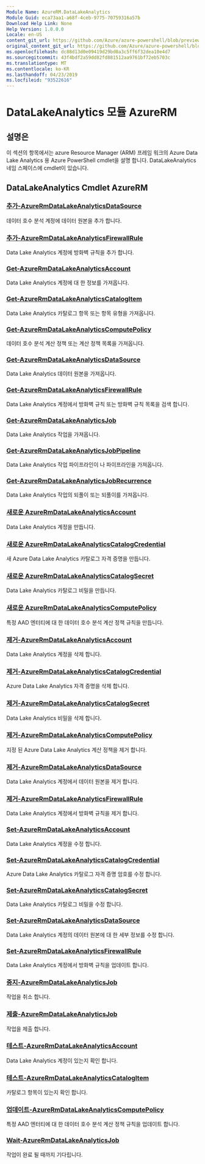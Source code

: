 ```yaml
---
Module Name: AzureRM.DataLakeAnalytics
Module Guid: eca73aa1-a68f-4ceb-9775-70759316a57b
Download Help Link: None
Help Version: 1.0.0.0
Locale: en-US
content_git_url: https://github.com/Azure/azure-powershell/blob/preview/src/ResourceManager/DataLakeAnalytics/Commands.DataLakeAnalytics/help/AzureRM.DataLakeAnalytics.md
original_content_git_url: https://github.com/Azure/azure-powershell/blob/preview/src/ResourceManager/DataLakeAnalytics/Commands.DataLakeAnalytics/help/AzureRM.DataLakeAnalytics.md
ms.openlocfilehash: dc88d13d0e09419d29bd0a3c5ff6f32dea10e4d7
ms.sourcegitcommit: 43f4bdf2a59dd82fd881512aa9761bf72eb5703c
ms.translationtype: MT
ms.contentlocale: ko-KR
ms.lasthandoff: 04/23/2019
ms.locfileid: "93522616"
---
```

# DataLakeAnalytics 모듈 AzureRM
## 설명은
이 섹션의 항목에서는 azure Resource Manager (ARM) 프레임 워크의 Azure Data Lake Analytics 용 Azure PowerShell cmdlet을 설명 합니다. DataLakeAnalytics 네임 스페이스에 cmdlet이 있습니다.

## DataLakeAnalytics Cmdlet AzureRM
### [추가-AzureRmDataLakeAnalyticsDataSource](Add-AzureRmDataLakeAnalyticsDataSource.md)
데이터 호수 분석 계정에 데이터 원본을 추가 합니다.

### [추가-AzureRmDataLakeAnalyticsFirewallRule](Add-AzureRmDataLakeAnalyticsFirewallRule.md)
Data Lake Analytics 계정에 방화벽 규칙을 추가 합니다.

### [Get-AzureRmDataLakeAnalyticsAccount](Get-AzureRmDataLakeAnalyticsAccount.md)
Data Lake Analytics 계정에 대 한 정보를 가져옵니다.

### [Get-AzureRmDataLakeAnalyticsCatalogItem](Get-AzureRmDataLakeAnalyticsCatalogItem.md)
Data Lake Analytics 카탈로그 항목 또는 항목 유형을 가져옵니다.

### [Get-AzureRmDataLakeAnalyticsComputePolicy](Get-AzureRmDataLakeAnalyticsComputePolicy.md)
데이터 호수 분석 계산 정책 또는 계산 정책 목록을 가져옵니다.

### [Get-AzureRmDataLakeAnalyticsDataSource](Get-AzureRmDataLakeAnalyticsDataSource.md)
Data Lake Analytics 데이터 원본을 가져옵니다.

### [Get-AzureRmDataLakeAnalyticsFirewallRule](Get-AzureRmDataLakeAnalyticsFirewallRule.md)
Data Lake Analytics 계정에서 방화벽 규칙 또는 방화벽 규칙 목록을 검색 합니다.

### [Get-AzureRmDataLakeAnalyticsJob](Get-AzureRmDataLakeAnalyticsJob.md)
Data Lake Analytics 작업을 가져옵니다.

### [Get-AzureRmDataLakeAnalyticsJobPipeline](Get-AzureRmDataLakeAnalyticsJobPipeline.md)
Data Lake Analytics 작업 파이프라인이 나 파이프라인을 가져옵니다.

### [Get-AzureRmDataLakeAnalyticsJobRecurrence](Get-AzureRmDataLakeAnalyticsJobRecurrence.md)
Data Lake Analytics 작업의 되풀이 또는 되풀이를 가져옵니다.

### [새로운 AzureRmDataLakeAnalyticsAccount](New-AzureRmDataLakeAnalyticsAccount.md)
Data Lake Analytics 계정을 만듭니다.

### [새로운 AzureRmDataLakeAnalyticsCatalogCredential](New-AzureRmDataLakeAnalyticsCatalogCredential.md)
새 Azure Data Lake Analytics 카탈로그 자격 증명을 만듭니다.

### [새로운 AzureRmDataLakeAnalyticsCatalogSecret](New-AzureRmDataLakeAnalyticsCatalogSecret.md)
Data Lake Analytics 카탈로그 비밀을 만듭니다.

### [새로운 AzureRmDataLakeAnalyticsComputePolicy](New-AzureRmDataLakeAnalyticsComputePolicy.md)
특정 AAD 엔터티에 대 한 데이터 호수 분석 계산 정책 규칙을 만듭니다.

### [제거-AzureRmDataLakeAnalyticsAccount](Remove-AzureRmDataLakeAnalyticsAccount.md)
Data Lake Analytics 계정을 삭제 합니다.

### [제거-AzureRmDataLakeAnalyticsCatalogCredential](Remove-AzureRmDataLakeAnalyticsCatalogCredential.md)
Azure Data Lake Analytics 자격 증명을 삭제 합니다.

### [제거-AzureRmDataLakeAnalyticsCatalogSecret](Remove-AzureRmDataLakeAnalyticsCatalogSecret.md)
Data Lake Analytics 비밀을 삭제 합니다.

### [제거-AzureRmDataLakeAnalyticsComputePolicy](Remove-AzureRmDataLakeAnalyticsComputePolicy.md)
지정 된 Azure Data Lake Analytics 계산 정책을 제거 합니다.

### [제거-AzureRmDataLakeAnalyticsDataSource](Remove-AzureRmDataLakeAnalyticsDataSource.md)
Data Lake Analytics 계정에서 데이터 원본을 제거 합니다.

### [제거-AzureRmDataLakeAnalyticsFirewallRule](Remove-AzureRmDataLakeAnalyticsFirewallRule.md)
Data Lake Analytics 계정에서 방화벽 규칙을 제거 합니다.

### [Set-AzureRmDataLakeAnalyticsAccount](Set-AzureRmDataLakeAnalyticsAccount.md)
Data Lake Analytics 계정을 수정 합니다.

### [Set-AzureRmDataLakeAnalyticsCatalogCredential](Set-AzureRmDataLakeAnalyticsCatalogCredential.md)
Azure Data Lake Analytics 카탈로그 자격 증명 암호를 수정 합니다.

### [Set-AzureRmDataLakeAnalyticsCatalogSecret](Set-AzureRmDataLakeAnalyticsCatalogSecret.md)
Data Lake Analytics 카탈로그 비밀을 수정 합니다.

### [Set-AzureRmDataLakeAnalyticsDataSource](Set-AzureRmDataLakeAnalyticsDataSource.md)
Data Lake Analytics 계정의 데이터 원본에 대 한 세부 정보를 수정 합니다.

### [Set-AzureRmDataLakeAnalyticsFirewallRule](Set-AzureRmDataLakeAnalyticsFirewallRule.md)
Data Lake Analytics 계정에서 방화벽 규칙을 업데이트 합니다.

### [중지-AzureRmDataLakeAnalyticsJob](Stop-AzureRmDataLakeAnalyticsJob.md)
작업을 취소 합니다.

### [제출-AzureRmDataLakeAnalyticsJob](Submit-AzureRmDataLakeAnalyticsJob.md)
작업을 제출 합니다.

### [테스트-AzureRmDataLakeAnalyticsAccount](Test-AzureRmDataLakeAnalyticsAccount.md)
Data Lake Analytics 계정이 있는지 확인 합니다.

### [테스트-AzureRmDataLakeAnalyticsCatalogItem](Test-AzureRmDataLakeAnalyticsCatalogItem.md)
카탈로그 항목이 있는지 확인 합니다.

### [업데이트-AzureRmDataLakeAnalyticsComputePolicy](Update-AzureRmDataLakeAnalyticsComputePolicy.md)
특정 AAD 엔터티에 대 한 데이터 호수 분석 계산 정책 규칙을 업데이트 합니다.

### [Wait-AzureRmDataLakeAnalyticsJob](Wait-AzureRmDataLakeAnalyticsJob.md)
작업이 완료 될 때까지 기다립니다.

